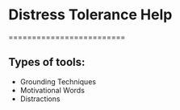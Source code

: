 # Distress Tolerance Help
=========================

## Types of tools:
- Grounding Techniques
- Motivational Words
- Distractions